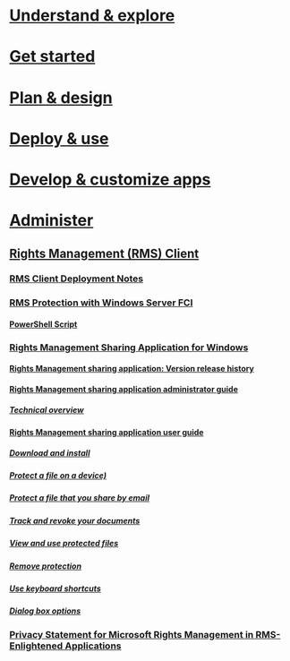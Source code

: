 # [Understand & explore](/rights-management/understand-explore/azure-rights-management)
# [Get started](/rights-management/get-started/requirements-for-azure-rights-management)
# [Plan & design](/rights-management/plan-design/azure-rights-management-deployment-roadmap)
# [Deploy & use](/rights-management/deploy-use/activating-azure-rights-management)
# [Develop & customize apps](/rights-management/develop/developers-guide)
# [Administer](/rights-management/administer/administering-azure-rights-management-with-powershell)
## [Rights Management (RMS) Client](./rights-management-rms-client.md)
### [RMS Client Deployment Notes](./rms-client-deployment-notes.md)
### [RMS Protection with Windows Server FCI](./rms-protection-with-windows-server-file-classification-infrastructure-fci.md)
#### [PowerShell Script](./rms-protection-script-fci.md)
### [Rights Management Sharing Application for Windows](./rights-management-sharing-application-for-windows.md)
#### [Rights Management sharing application: Version release history](./rights-management-sharing-application-version-release-history.md)
#### [Rights Management sharing application administrator guide](./rights-management-sharing-application-administrator-guide.md)
##### [Technical overview](rights-management-sharing-application-administrator-guide-technical-overview.md)
#### [Rights Management sharing application user guide](./rights-management-sharing-application-user-guide.md)
##### [Download and install](./download-and-install-the-rights-management-sharing-application.md)
##### [Protect a file on a device)](./protect-a-file-on-a-device-protect-in-place-by-using-the-rights-management-sharing-application.md)
##### [Protect a file that you share by email](./protect-a-file-that-you-share-by-email-by-using-the-rights-management-sharing-application.md)
##### [Track and revoke your documents](./track-and-revoke-your-documents-when-you-use-the-rms-sharing-application.md)
##### [View and use protected files](./view-and-use-files-that-have-been-protected-by-rights-management.md)
##### [Remove protection](./remove-protection-from-a-file-by-using-the-rights-management-sharing-application.md)
##### [Use keyboard shortcuts](./use-keyboard-shortcuts-in-the-rights-management-sharing-application.md)
##### [Dialog box options](./dialog-box-options-for-the-rights-management-sharing-application.md)
### [Privacy Statement for Microsoft Rights Management in RMS-Enlightened Applications](./privacy-statement-for-microsoft-rights-management-in-rms-enlightened-applications.md)
